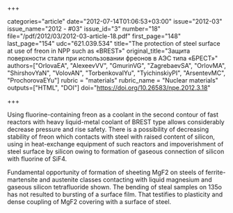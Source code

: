 +++

categories="article"
date="2012-07-14T01:06:53+03:00"
issue="2012-03"
issue_name="2012 - #03"
issue_id="3"
number="18"
file="/pdf/2012/03/2012-03-article-18.pdf"
first_page="148"
last_page="154"
udc="621.039.534"
title="The protection of steel surface at use of freon in NPP such as «BREST»"
original_title="Защита поверхности стали при использовании фреонов в АЭС типа «БРЕСТ»"
authors=["OrlovaEA", "AlexeevVV", "GmurinVG", "ZagrebaevSA", "OrlovMA", "ShirshovYaN", "VolovAN", "TorbenkovaIYu", "TyichinskiyPI", "ArsentevMC", "ProchorovaEYu"]
rubric = "materials"
rubric_name = "Nuclear materials"
outputs=["HTML", "DOI"]
doi="https://doi.org/10.26583/npe.2012.3.18"

+++

Using fluorine-containing freon as a coolant in the second contour of fast reactors with heavy liquid-metal coolant of BREST type allows considerably decrease pressure and rise safety. There is a possibility of decreasing stability of freon which contacts with steel with raised content of silicon, using in heat-exchange equipment of such reactors and impoverishment of steel surface by silicon owing to formation of gaseous connection of silicon with fluorine of SiF4.

Fundamental opportunity of formation of sheeting MgF2 on steels of ferrite-martensite and austenite classes contacting with liquid magnesium and gaseous silicon tetrafluoride shown. The bending of steal samples on 135o has not resulted to bursting of a surface film. That testifies to plasticity and dense coupling of MgF2 covering with a surface of steel.